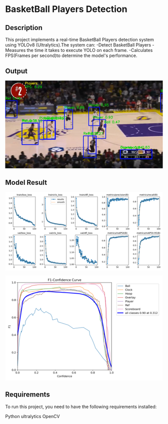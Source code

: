 # BasketBall Players Detection

## Description
This project implements a real-time BasketBall Players detection system using YOLOv8 (Ultralytics).The system can:
-Detect BasketBall Players
-Measures the time it takes to execute YOLO on each frame.
-Calculates FPS(Frames per second)to determine the model's performance.

## Output
![Output](output/output.PNG)

## Model Result
![Result](output/results.png)

![Result](output/F1_curve.png)

## Requirements
To run this project, you need to have the following requirements installed:

Python
ultralytics
OpenCV

